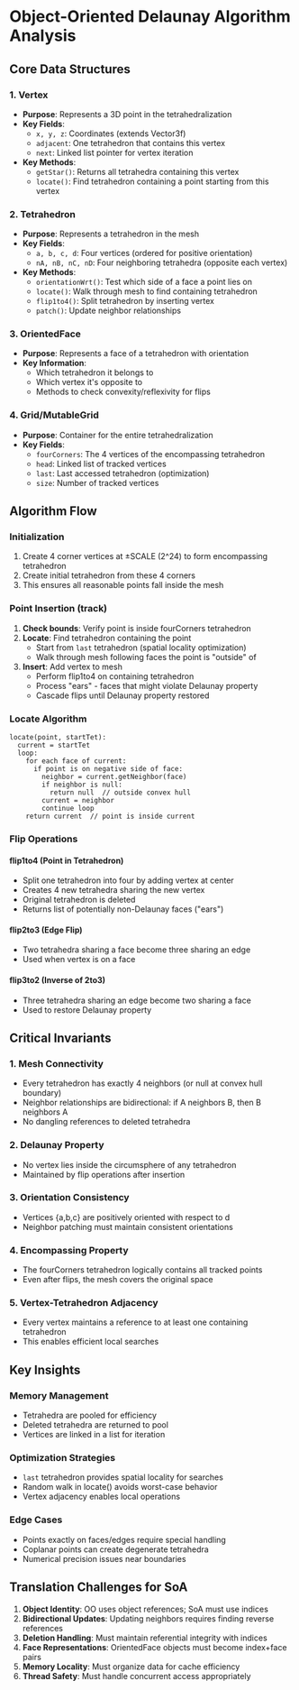 # Object-Oriented Delaunay Algorithm Analysis

## Core Data Structures

### 1. Vertex
- **Purpose**: Represents a 3D point in the tetrahedralization
- **Key Fields**:
  - `x, y, z`: Coordinates (extends Vector3f)
  - `adjacent`: One tetrahedron that contains this vertex
  - `next`: Linked list pointer for vertex iteration
- **Key Methods**:
  - `getStar()`: Returns all tetrahedra containing this vertex
  - `locate()`: Find tetrahedron containing a point starting from this vertex

### 2. Tetrahedron
- **Purpose**: Represents a tetrahedron in the mesh
- **Key Fields**:
  - `a, b, c, d`: Four vertices (ordered for positive orientation)
  - `nA, nB, nC, nD`: Four neighboring tetrahedra (opposite each vertex)
- **Key Methods**:
  - `orientationWrt()`: Test which side of a face a point lies on
  - `locate()`: Walk through mesh to find containing tetrahedron
  - `flip1to4()`: Split tetrahedron by inserting vertex
  - `patch()`: Update neighbor relationships

### 3. OrientedFace
- **Purpose**: Represents a face of a tetrahedron with orientation
- **Key Information**:
  - Which tetrahedron it belongs to
  - Which vertex it's opposite to
  - Methods to check convexity/reflexivity for flips

### 4. Grid/MutableGrid
- **Purpose**: Container for the entire tetrahedralization
- **Key Fields**:
  - `fourCorners`: The 4 vertices of the encompassing tetrahedron
  - `head`: Linked list of tracked vertices
  - `last`: Last accessed tetrahedron (optimization)
  - `size`: Number of tracked vertices

## Algorithm Flow

### Initialization
1. Create 4 corner vertices at ±SCALE (2^24) to form encompassing tetrahedron
2. Create initial tetrahedron from these 4 corners
3. This ensures all reasonable points fall inside the mesh

### Point Insertion (track)
1. **Check bounds**: Verify point is inside fourCorners tetrahedron
2. **Locate**: Find tetrahedron containing the point
   - Start from `last` tetrahedron (spatial locality optimization)
   - Walk through mesh following faces the point is "outside" of
3. **Insert**: Add vertex to mesh
   - Perform flip1to4 on containing tetrahedron
   - Process "ears" - faces that might violate Delaunay property
   - Cascade flips until Delaunay property restored

### Locate Algorithm
```
locate(point, startTet):
  current = startTet
  loop:
    for each face of current:
      if point is on negative side of face:
        neighbor = current.getNeighbor(face)
        if neighbor is null:
          return null  // outside convex hull
        current = neighbor
        continue loop
    return current  // point is inside current
```

### Flip Operations

#### flip1to4 (Point in Tetrahedron)
- Split one tetrahedron into four by adding vertex at center
- Creates 4 new tetrahedra sharing the new vertex
- Original tetrahedron is deleted
- Returns list of potentially non-Delaunay faces ("ears")

#### flip2to3 (Edge Flip)
- Two tetrahedra sharing a face become three sharing an edge
- Used when vertex is on a face

#### flip3to2 (Inverse of 2to3)
- Three tetrahedra sharing an edge become two sharing a face
- Used to restore Delaunay property

## Critical Invariants

### 1. Mesh Connectivity
- Every tetrahedron has exactly 4 neighbors (or null at convex hull boundary)
- Neighbor relationships are bidirectional: if A neighbors B, then B neighbors A
- No dangling references to deleted tetrahedra

### 2. Delaunay Property
- No vertex lies inside the circumsphere of any tetrahedron
- Maintained by flip operations after insertion

### 3. Orientation Consistency
- Vertices {a,b,c} are positively oriented with respect to d
- Neighbor patching must maintain consistent orientations

### 4. Encompassing Property
- The fourCorners tetrahedron logically contains all tracked points
- Even after flips, the mesh covers the original space

### 5. Vertex-Tetrahedron Adjacency
- Every vertex maintains a reference to at least one containing tetrahedron
- This enables efficient local searches

## Key Insights

### Memory Management
- Tetrahedra are pooled for efficiency
- Deleted tetrahedra are returned to pool
- Vertices are linked in a list for iteration

### Optimization Strategies
- `last` tetrahedron provides spatial locality for searches
- Random walk in locate() avoids worst-case behavior
- Vertex adjacency enables local operations

### Edge Cases
- Points exactly on faces/edges require special handling
- Coplanar points can create degenerate tetrahedra
- Numerical precision issues near boundaries

## Translation Challenges for SoA

1. **Object Identity**: OO uses object references; SoA must use indices
2. **Bidirectional Updates**: Updating neighbors requires finding reverse references
3. **Deletion Handling**: Must maintain referential integrity with indices
4. **Face Representations**: OrientedFace objects must become index+face pairs
5. **Memory Locality**: Must organize data for cache efficiency
6. **Thread Safety**: Must handle concurrent access appropriately